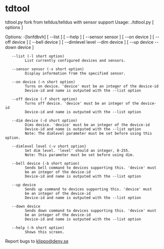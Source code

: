 tdtool
======

tdtool.py fork from telldus/telldus with sensor support
Usage: ./tdtool.py [ options ]

Options:
         -[lsnfdbvh] [ --list ] [ --help ]
                      [ --sensor sensor ]
                      [ --on device ] [ --off device ] [ --bell device ]
                      [ --dimlevel level --dim device ]
                      [ --up device --down device ]

       --list (-l short option)
             List currently configured devices and sensors.

       --sensor sensor (-s short option)
             Display information from the specified sensor.

       --on device (-n short option)
             Turns on device. 'device' must be an integer of the device-id
             Device-id and name is outputed with the --list option

       --off device (-f short option)
             Turns off device. 'device' must be an integer of the device-id
             Device-id and name is outputed with the --list option

       --dim device (-d short option)
             Dims device. 'device' must be an integer of the device-id
             Device-id and name is outputed with the --list option
             Note: The dimlevel parameter must be set before using this option.

       --dimlevel level (-v short option)
             Set dim level. 'level' should an integer, 0-255.
             Note: This parameter must be set before using dim.

       --bell device (-b short option)
             Sends bell command to devices supporting this. 'device' must
             be an integer of the device-id
             Device-id and name is outputed with the --list option

       --up device
             Sends up command to devices supporting this. 'device' must
             be an integer of the device-id
             Device-id and name is outputed with the --list option

       --down device
             Sends down command to devices supporting this. 'device' must
             be an integer of the device-id
             Device-id and name is outputed with the --list option

       --help (-h short option)
             Shows this screen.

Report bugs to <klippo@deny.se>
